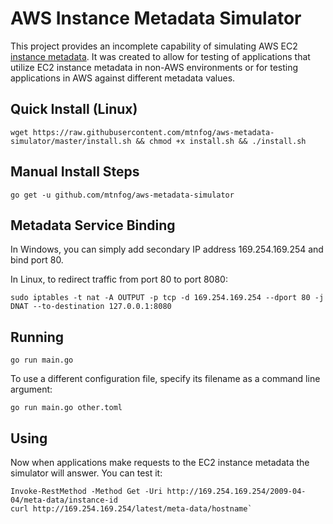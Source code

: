 # AWS Instance Metadata Simulator

This project provides an incomplete capability of simulating AWS EC2 [instance metadata](http://docs.aws.amazon.com/AWSEC2/latest/UserGuide/ec2-instance-metadata.html). It was created to allow for testing of applications that utilize EC2 instance metadata in non-AWS environments or for testing applications in AWS against different metadata values.

## Quick Install (Linux)

```
wget https://raw.githubusercontent.com/mtnfog/aws-metadata-simulator/master/install.sh && chmod +x install.sh && ./install.sh
```

## Manual Install Steps

`go get -u github.com/mtnfog/aws-metadata-simulator`


## Metadata Service Binding

In Windows, you can simply add secondary IP address 169.254.169.254 and bind port 80.

In Linux, to redirect traffic from port 80 to port 8080:

`sudo iptables -t nat -A OUTPUT -p tcp -d 169.254.169.254 --dport 80 -j DNAT --to-destination 127.0.0.1:8080`


## Running

`go run main.go`

To use a different configuration file, specify its filename as a command line argument:

`go run main.go other.toml`


## Using

Now when applications make requests to the EC2 instance metadata the simulator will answer. You can test it:

```
Invoke-RestMethod -Method Get -Uri http://169.254.169.254/2009-04-04/meta-data/instance-id
curl http://169.254.169.254/latest/meta-data/hostname`
```
